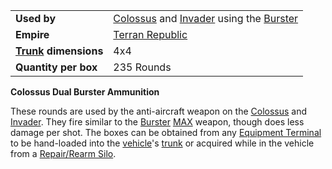 |                                                 |                                                                                                     |
| ----------------------------------------------- | --------------------------------------------------------------------------------------------------- |
| **Used by**                                     | [Colossus](../Colossus.md) and [Invader](../items/Invader.md) using the [Burster](</Burster_(BFR)>) |
| **Empire**                                      | [Terran Republic](../etc/Terran_Republic.md)                                                        |
| **[Trunk](../terminology/Trunk.md) dimensions** | 4x4                                                                                                 |
| **Quantity per box**                            | 235 Rounds                                                                                          |

**Colossus Dual Burster Ammunition**

These rounds are used by the anti-aircraft weapon on the
[Colossus](../Colossus.md) and [Invader](../items/Invader.md). They
fire similar to the [Burster](../items/Burster.md) [MAX](../items/Mechanized_Assault_Exo-Suit.md)
weapon, though does less damage per shot. The boxes can be obtained from
any [Equipment Terminal](../items/Equipment_Terminal.md) to be
hand-loaded into the [vehicle](../vehicles/Vehicle.md)'s
[trunk](../terminology/Trunk.md) or acquired while in the vehicle from a
[Repair/Rearm Silo](../items/Repair_Rearm_Silo.md).

<!--[Category:Game Items](Category:Game_Items.md)-->
<!--[Category:Ammunition](Category:Ammunition.md)-->
